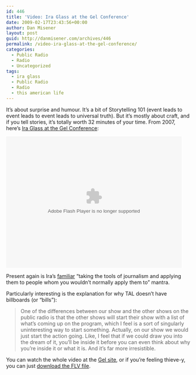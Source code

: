 ```yaml
---
id: 446
title: 'Video: Ira Glass at the Gel Conference'
date: 2009-02-17T23:43:56+00:00
author: Dan Misener
layout: post
guid: http://danmisener.com/archives/446
permalink: /video-ira-glass-at-the-gel-conference/
categories:
  - Public Radio
  - Radio
  - Uncategorized
tags:
  - ira glass
  - Public Radio
  - Radio
  - this american life
---
```

It&#8217;s about surprise and humour. It&#8217;s a bit of Storytelling 101 (event leads to event leads to event leads to universal truth). But it&#8217;s mostly about craft, and if you tell stories, it&#8217;s totally worth 32 minutes of your time. From 2007, here&#8217;s [Ira Glass at the Gel Conference](http://gelconference.com/videos/2007/ira_glass/):

<embed width="480" height="360" flashvars="file=http://gelvideos.com/flv/ira-glass.flv&autostart=false" allowscriptaccess="always" allowfullscreen="true" quality="high" name="player" id="player" style="" src="http://gelvideos.com/flv/player.swf" type="application/x-shockwave-flash" />


Present again is Ira&#8217;s [familiar](http://misener.org/archives/307) &#8220;taking the tools of journalism and applying them to people whom you wouldn’t normally apply them to&#8221; mantra.

Particularly interesting is the explanation for why TAL doesn&#8217;t have billboards (or &#8220;bills&#8221;):

> One of the differences between our show and the other shows on the public radio is that the other shows will start their show with a list of what&#8217;s coming up on the program, which I feel is a sort of singularly uninteresting way to start something. Actually, on our show we would just start the action going. Like, I feel that if we could draw you into the dream of it, you&#8217;ll be inside it before you can even think about why you&#8217;re inside it or what it is. And it&#8217;s far more irresistible.

You can watch the whole video at the [Gel site](http://gelconference.com/videos/2007/ira_glass/), or if you&#8217;re feeling thieve-y, you can just [download the FLV file](http://gelvideos.com/flv/ira-glass.flv).